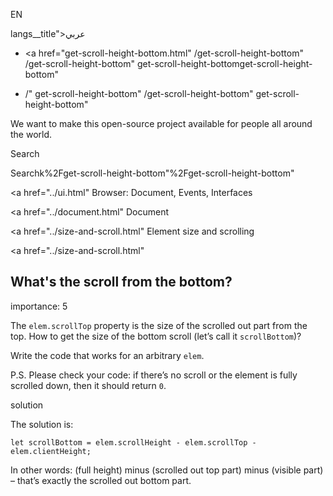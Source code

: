 EN

langs\_\_title">عربي</span></a>

- <a href="get-scroll-height-bottom.html"
  /get-scroll-height-bottom"
  /get-scroll-height-bottom"
  get-scroll-height-bottomget-scroll-height-bottom"

<!-- -->

- /"
  get-scroll-height-bottom"
  /get-scroll-height-bottom"
  get-scroll-height-bottom"

We want to make this open-source project available for people all around the world.

Search

Searchk%2Fget-scroll-height-bottom"%2Fget-scroll-height-bottom" </a>

<a href="../ui.html" Browser: Document, Events, Interfaces</span></a>

<a href="../document.html" Document</span></a>

<a href="../size-and-scroll.html" Element size and scrolling</span></a>

<a href="../size-and-scroll.html"

## What's the scroll from the bottom?

<span class="task__importance" title="How important is the task, from 1 to 5">importance: 5</span>

The `elem.scrollTop` property is the size of the scrolled out part from the top. How to get the size of the bottom scroll (let’s call it `scrollBottom`)?

Write the code that works for an arbitrary `elem`.

P.S. Please check your code: if there’s no scroll or the element is fully scrolled down, then it should return `0`.

solution

The solution is:

    let scrollBottom = elem.scrollHeight - elem.scrollTop - elem.clientHeight;

In other words: (full height) minus (scrolled out top part) minus (visible part) – that’s exactly the scrolled out bottom part.
